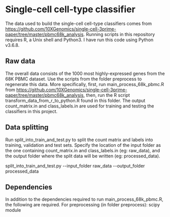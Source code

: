 # Single-cell cell-type classifier

The data used to build the single-cell cell-type classifiers comes from https://github.com/10XGenomics/single-cell-3prime-paper/tree/master/pbmc68k_analysis.  Running scripts in this repository requires R, a Unix shell and Python3.  I have run this code using Python v3.6.8.

## Raw data

The overall data consists of the 1000 most highly-expressed genes from the 68K PBMC dataset.  Use the scripts from the folder preprocess to regenerate this data.  More specifically, first, run main_process_68k_pbmc.R from https://github.com/10XGenomics/single-cell-3prime-paper/tree/master/pbmc68k_analysis, then, run the R script transform_data_from_r_to_python.R found in this folder.  The output count_matrix.in and class_labels.in are used for training and testing the classifiers in this project.

## Data splitting

Run split_into_train_and_test.py to split the count matrix and labels into training, validation and test sets.  Specify the location of the input folder as the one containing count_matrix.in and class_labels.in (eg: raw_data), and the output folder where the split data will be written (eg: processed_data).

split_into_train_and_test.py --input_folder raw_data --output_folder processed_data  

## Dependencies

In addition to the dependencies required to run main_process_68k_pbmc.R, the following are required.
For preprocessing (in folder preprocess): scipy module
